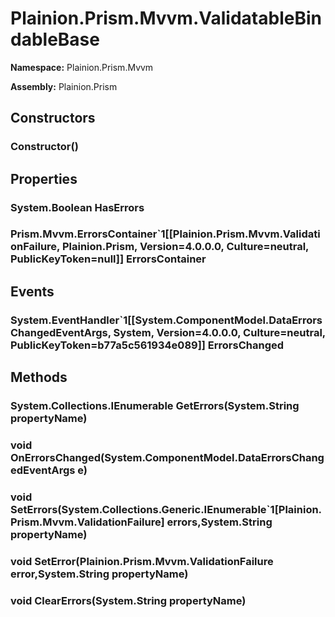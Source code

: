 
# Plainion.Prism.Mvvm.ValidatableBindableBase

**Namespace:** Plainion.Prism.Mvvm

**Assembly:** Plainion.Prism


## Constructors

### Constructor()


## Properties

### System.Boolean HasErrors

### Prism.Mvvm.ErrorsContainer`1[[Plainion.Prism.Mvvm.ValidationFailure, Plainion.Prism, Version=4.0.0.0, Culture=neutral, PublicKeyToken=null]] ErrorsContainer


## Events

### System.EventHandler`1[[System.ComponentModel.DataErrorsChangedEventArgs, System, Version=4.0.0.0, Culture=neutral, PublicKeyToken=b77a5c561934e089]] ErrorsChanged


## Methods

### System.Collections.IEnumerable GetErrors(System.String propertyName)

### void OnErrorsChanged(System.ComponentModel.DataErrorsChangedEventArgs e)

### void SetErrors(System.Collections.Generic.IEnumerable`1[Plainion.Prism.Mvvm.ValidationFailure] errors,System.String propertyName)

### void SetError(Plainion.Prism.Mvvm.ValidationFailure error,System.String propertyName)

### void ClearErrors(System.String propertyName)
